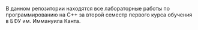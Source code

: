 В данном репозитории находятся все лабораторные работы по программированию на С++ за второй семестр первого курса обучения в БФУ им. Иммануила Канта.
